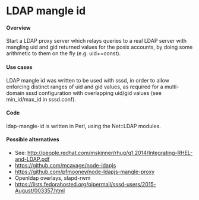 # LDAP mangle id

#### Overview
  Start a LDAP proxy server which relays queries to a real LDAP server with
  mangling uid and gid returned values for the posix accounts, by doing some arithmetic to them on the fly (e.g. uid+=const).

#### Use cases
  LDAP mangle id was written to be used with sssd, in order to allow enforcing distinct ranges of uid and gid values, as required for a multi-domain sssd configuration with overlapping uid/gid values (see min_id/max_id in sssd.conf).
  
#### Code
  ldap-mangle-id is written in Perl, using the Net::LDAP modules.
  
#### Possible alternatives
*   See: http://people.redhat.com/mskinner/rhug/q1.2014/Integrating-RHEL-and-LDAP.pdf
  *  https://github.com/mcavage/node-ldapjs
  *  https://github.com/pfmooney/node-ldapjs-mangle-proxy
  *  Openldap overlays, slapd-rwm
*  https://lists.fedorahosted.org/pipermail/sssd-users/2015-August/003357.html
